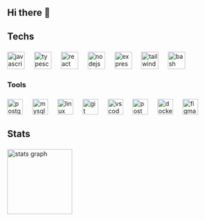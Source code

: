 ## Hi there 👋

<h2 align="left">Techs</h2>

###

<div align="left">
  <img src="https://skillicons.dev/icons?i=js" height="40" alt="javascript logo"  />
  <img width="14" />
  <img src="https://skillicons.dev/icons?i=ts" height="40" alt="typescript logo"  />
  <img width="14" />
  <img src="https://skillicons.dev/icons?i=react" height="40" alt="react logo"  />
  <img width="14" />
  <img src="https://skillicons.dev/icons?i=nodejs" height="40" alt="nodejs logo"  />
  <img width="14" />
  <img src="https://skillicons.dev/icons?i=express" height="40" alt="express logo"  />
  <img width="14" />
  <img src="https://skillicons.dev/icons?i=tailwind" height="40" alt="tailwindcss logo"  />
  <img width="14" />
  <img src="https://skillicons.dev/icons?i=bash" height="40" alt="bash logo"  />
</div>

###

<h3 align="left">Tools</h3>

###

<div align="left">
  <img src="https://skillicons.dev/icons?i=postgres" height="36" alt="postgresql logo"  />
  <img width="14" />
  <img src="https://skillicons.dev/icons?i=mysql" height="36" alt="mysql logo"  />
  <img width="14" />
  <img src="https://skillicons.dev/icons?i=linux" height="36" alt="linux logo"  />
  <img width="14" />
  <img src="https://skillicons.dev/icons?i=git" height="36" alt="git logo"  />
  <img width="14" />
  <img src="https://skillicons.dev/icons?i=vscode" height="36" alt="vscode logo"  />
  <img width="14" />
  <img src="https://skillicons.dev/icons?i=postman" height="36" alt="postman logo"  />
  <img width="14" />
  <img src="https://skillicons.dev/icons?i=docker" height="36" alt="docker logo"  />
  <img width="14" />
  <img src="https://skillicons.dev/icons?i=figma" height="36" alt="figma logo"  />
</div>

###

<h2 align="left">Stats</h2>

###

<div align="left">
  <img src="https://github-readme-stats.vercel.app/api?username=SoaresDev-FullStack&hide_title=true&hide_rank=false&show_icons=true&include_all_commits=true&count_private=true&disable_animations=false&theme=github_dark&locale=en&hide_border=true&order=1" height="150" alt="stats graph"  />
</div>
